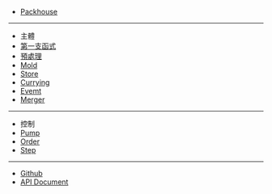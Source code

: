 * [Packhouse](./README.md)
***
* 主體
* [第一支函式](./pages/first_function.md)
* [預處理](./pages/support.md)
* [Mold](./pages/mold.md)
* [Store](./pages/store.md)
* [Currying](./pages/currying.md)
* [Evemt](./pages/event.md)
* [Merger](./pages/merger.md)
***
* 控制
* [Pump](./pages/pump.md)
* [Order](./pages/order.md)
* [Step](./pages/step.md)
***
* [Github](https://github.com/KHC-ZhiHao/Packhouse)
* [API Document]()
